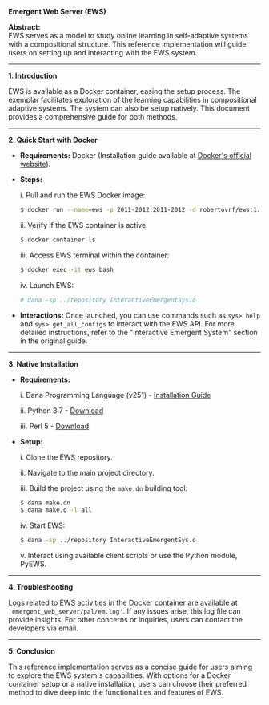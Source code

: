 **Emergent Web Server (EWS)**

**Abstract:**  
EWS serves as a model to study online learning in self-adaptive systems with a compositional structure. This reference implementation will guide users on setting up and interacting with the EWS system.

---

**1. Introduction**

EWS is available as a Docker container, easing the setup process. The exemplar facilitates exploration of the learning capabilities in compositional adaptive systems. The system can also be setup natively. This document provides a comprehensive guide for both methods.

---

**2. Quick Start with Docker**

* **Requirements:** Docker (Installation guide available at [Docker's official website](https://www.docker.com/get-started)).

* **Steps:**

  i. Pull and run the EWS Docker image:
     ```bash
     $ docker run --name=ews -p 2011-2012:2011-2012 -d robertovrf/ews:1.0
     ```

  ii. Verify if the EWS container is active:
     ```bash
     $ docker container ls
     ```

  iii. Access EWS terminal within the container:
     ```bash
     $ docker exec -it ews bash
     ```

  iv. Launch EWS:
     ```bash
     # dana -sp ../repository InteractiveEmergentSys.o
     ```

* **Interactions:** Once launched, you can use commands such as `sys> help` and `sys> get_all_configs` to interact with the EWS API. For more detailed instructions, refer to the "Interactive Emergent System" section in the original guide.

---

**3. Native Installation**

* **Requirements:**

  i. Dana Programming Language (v251) - [Installation Guide](http://www.projectdana.com/dana/guide/installation)
  
  ii. Python 3.7 - [Download](https://www.python.org/downloads/)
  
  iii. Perl 5 - [Download](https://www.perl.org/get.html)

* **Setup:**

  i. Clone the EWS repository.

  ii. Navigate to the main project directory.

  iii. Build the project using the `make.dn` building tool:
     ```bash
     $ dana make.dn
     $ dana make.o -l all
     ```

  iv. Start EWS:
     ```bash
     $ dana -sp ../repository InteractiveEmergentSys.o
     ```

  v. Interact using available client scripts or use the Python module, PyEWS.

---

**4. Troubleshooting**

Logs related to EWS activities in the Docker container are available at `'emergent_web_server/pal/em.log'`. If any issues arise, this log file can provide insights. For other concerns or inquiries, users can contact the developers via email.

---

**5. Conclusion**

This reference implementation serves as a concise guide for users aiming to explore the EWS system's capabilities. With options for a Docker container setup or a native installation, users can choose their preferred method to dive deep into the functionalities and features of EWS.
